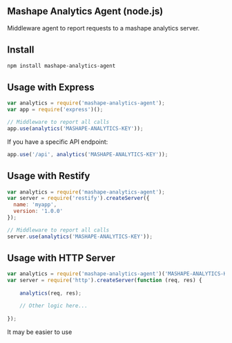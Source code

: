 Mashape Analytics Agent (node.js)
-------------------------------------------

Middleware agent to report requests to a mashape analytics server.

Install
-------

```bash
npm install mashape-analytics-agent
```

Usage with Express
------------------

```javascript
var analytics = require('mashape-analytics-agent');
var app = require('express')();

// Middleware to report all calls
app.use(analytics('MASHAPE-ANALYTICS-KEY'));
```

If you have a specific API endpoint:
```javascript
app.use('/api', analytics('MASHAPE-ANALYTICS-KEY'));
```

Usage with Restify
------------------

```javascript
var analytics = require('mashape-analytics-agent');
var server = require('restify').createServer({
  name: 'myapp',
  version: '1.0.0'
});

// Middleware to report all calls
server.use(analytics('MASHAPE-ANALYTICS-KEY'));
```

Usage with HTTP Server
----------------------

``` javascript
var analytics = require('mashape-analytics-agent')('MASHAPE-ANALYTICS-KEY');
var server = require('http').createServer(function (req, res) {
    
    analytics(req, res);

    // Other logic here...
    
});
```

It may be easier to use
